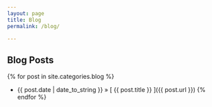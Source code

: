 ```yaml
---
layout: page
title: Blog
permalink: /blog/

---
```


## Blog Posts

{% for post in site.categories.blog %}
  * {{ post.date | date_to_string }} &raquo; [ {{ post.title }} ]({{ post.url }})
{% endfor %}